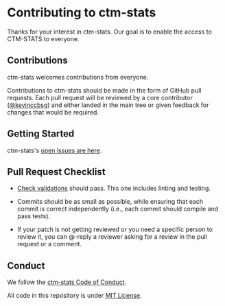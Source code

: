 # Contributing to ctm-stats

Thanks for your interest in ctm-stats. Our goal is to enable the access to CTM-STATS to everyone.

## Contributions

ctm-stats welcomes contributions from everyone.

Contributions to ctm-stats should be made in the form of GitHub pull requests. Each pull request will
be reviewed by a core contributor ([@kevinccbsg](https://github.com/kevinccbsg)) and either landed in the main tree or given feedback for changes that would be required.

## Getting Started

ctm-stats's [open issues are here](https://github.com/kevinccbsg/ctm-stats/issues).


## Pull Request Checklist

- [Check validations](https://github.com/kevinccbsg/ctm-stats/actions?query=workflow%3ABuild) should pass. This one includes linting and testing.

- Commits should be as small as possible, while ensuring that each commit is
  correct independently (i.e., each commit should compile and pass tests). 

- If your patch is not getting reviewed or you need a specific person to review
  it, you can @-reply a reviewer asking for a review in the pull request or a
  comment.


## Conduct

We follow the [ctm-stats Code of Conduct](https://github.com/kevinccbsg/ctm-stats/blob/master/CODE_OF_CONDUCT.md).

All code in this repository is under [MIT License](https://github.com/kevinccbsg/ctm-stats/blob/master/LICENSE.md).
